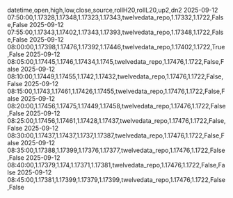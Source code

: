 datetime,open,high,low,close,source,rollH20,rollL20,up2,dn2
2025-09-12 07:50:00,1.17328,1.17348,1.17323,1.17343,twelvedata_repo,1.17332,1.1722,False,False
2025-09-12 07:55:00,1.17343,1.17402,1.17343,1.17393,twelvedata_repo,1.17348,1.1722,False,False
2025-09-12 08:00:00,1.17398,1.17476,1.17392,1.17446,twelvedata_repo,1.17402,1.1722,True,False
2025-09-12 08:05:00,1.17445,1.1746,1.17434,1.1745,twelvedata_repo,1.17476,1.1722,False,False
2025-09-12 08:10:00,1.17449,1.17455,1.1742,1.17432,twelvedata_repo,1.17476,1.1722,False,False
2025-09-12 08:15:00,1.1743,1.17461,1.17426,1.17455,twelvedata_repo,1.17476,1.1722,False,False
2025-09-12 08:20:00,1.17456,1.17475,1.17449,1.17458,twelvedata_repo,1.17476,1.1722,False,False
2025-09-12 08:25:00,1.17456,1.17461,1.17428,1.17437,twelvedata_repo,1.17476,1.1722,False,False
2025-09-12 08:30:00,1.17437,1.17437,1.1737,1.17387,twelvedata_repo,1.17476,1.1722,False,False
2025-09-12 08:35:00,1.17388,1.17399,1.17376,1.17377,twelvedata_repo,1.17476,1.1722,False,False
2025-09-12 08:40:00,1.17379,1.174,1.17371,1.17381,twelvedata_repo,1.17476,1.1722,False,False
2025-09-12 08:45:00,1.17381,1.17399,1.17379,1.17399,twelvedata_repo,1.17476,1.1722,False,False
